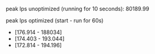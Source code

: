 peak lps unoptimized (running for 10 seconds):
80189.99 <br>

peak lps optimized (start - run for 60s)
- [176.914 - 188034]
- [174.403 - 193.044]
- [172.814 - 194.196]

